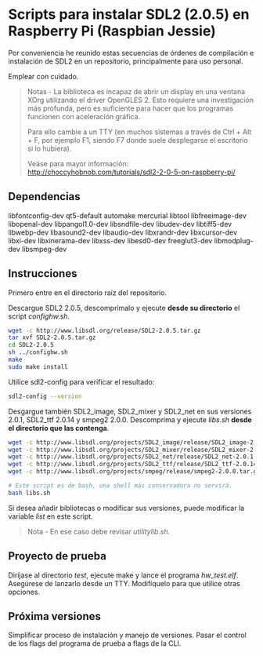 # Scripts para instalar SDL2 (2.0.5) en Raspberry Pi (Raspbian Jessie)

Por conveniencia he reunido estas secuencias de órdenes
de compilación e instalación de SDL2 en un repositorio,
principalmente para uso personal.

Emplear con cuidado.

> Notas - La biblioteca es incapaz de abrir un display en una ventana XOrg
> utilizando el driver OpenGLES 2.
> Esto requiere una investigación más profunda,
> pero es suficiente para hacer que los programas funcionen
> con aceleración gráfica.
>
> Para ello cambie a un TTY (en muchos sistemas a través de Ctrl + Alt + F<N>,
> por ejemplo F1, siendo F7 donde suele desplegarse el escritorio
> si lo hubiera).
>
> Veáse para mayor información:
> http://choccyhobnob.com/tutorials/sdl2-2-0-5-on-raspberry-pi/

## Dependencias

libfontconfig-dev qt5-default automake mercurial libtool libfreeimage-dev libopenal-dev libpangol1.0-dev libsndfile-dev libudev-dev libtiff5-dev libwebp-dev libasound2-dev libaudio-dev libxrandr-dev libxcursor-dev libxi-dev libxinerama-dev libxss-dev libesd0-dev freeglut3-dev libmodplug-dev libsmpeg-dev

## Instrucciones

Primero entre en el directorio raíz del repositorio.

Descargue SDL2 2.0.5, descomprímalo y ejecute **desde su directorio**
el script _confighw.sh_.

```bash
wget -c http://www.libsdl.org/release/SDL2-2.0.5.tar.gz
tar xvf SDL2-2.0.5.tar.gz
cd SDL2-2.0.5
sh ../confighw.sh
make
sudo make install
```

Utilice sdl2-config para verificar el resultado:

```bash
sdl2-config --version
```

Desgargue también SDL2_image, SDL2_mixer y SDL2_net en sus versiones 2.0.1,
SDL2_ttf 2.0.14 y smpeg2 2.0.0. Descompríma y ejecute _libs.sh_
**desde el directorio que las contenga**.

```bash
wget -c http://www.libsdl.org/projects/SDL2_image/release/SDL2_image-2.0.1.tar.gz
wget -c http://www.libsdl.org/projects/SDL2_mixer/release/SDL2_mixer-2.0.1.tar.gz
wget -c http://www.libsdl.org/projects/SDL2_net/release/SDL2_net-2.0.1.tar.gz
wget -c http://www.libsdl.org/projects/SDL2_ttf/release/SDL2_ttf-2.0.14.tar.gz
wget -c http://www.libsdl.org/projects/smpeg/release/smpeg2-2.0.0.tar.gz

# Este script es de bash, una shell más conservadora no servirá.
bash libs.sh
```


Si desea añadir bibliotecas o modificar sus versiones,
puede modificar la variable _list_ en este script.

> Nota - En ese caso debe revisar _utilitylib.sh_.

## Proyecto de prueba

Diríjase al directorio _test_, ejecute make y lance el programa _hw_test.elf_.
Asegúrese de lanzarlo desde un TTY.
Modifíquelo para que utilice otras opciones.

## Próxima versiones

Simplificar proceso de instalación y manejo de versiones.
Pasar el control de los flags del programa de prueba a flags de la CLI.
